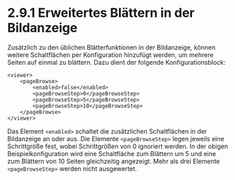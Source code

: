 # 2.9.1 Erweitertes Blättern in der Bildanzeige

Zusätzlich zu den üblichen Blätterfunktionen in der Bildanzeige, können weitere Schaltflächen per Konfiguration hinzufügt werden, um mehrere Seiten auf einmal zu blättern. Dazu dient der folgende Konfigurationsblock:

```markup
<viewer>
    <pageBrowse>
        <enabled>false</enabled>
        <pageBrowseStep>0</pageBrowseStep>
        <pageBrowseStep>5</pageBrowseStep>
        <pageBrowseStep>10</pageBrowseStep>
    </pageBrowse>
</viewer>
```

Das Element `<enabled>` schaltet die zusätzlichen Schaltflächen in der Bildanzeige an oder aus. Die Elemente `<pageBrowseStep>` legen jeweils eine Schrittgröße fest, wobei Schrittgrößen von 0 ignoriert werden. In der obigen Beispielkonfiguration wird eine Schaltfläche zum Blättern um 5 und eine zum Blättern von 10 Seiten gleichzeitig angezeigt. Mehr als drei Elemente `<pageBrowseStep>` werden nicht ausgewertet.

